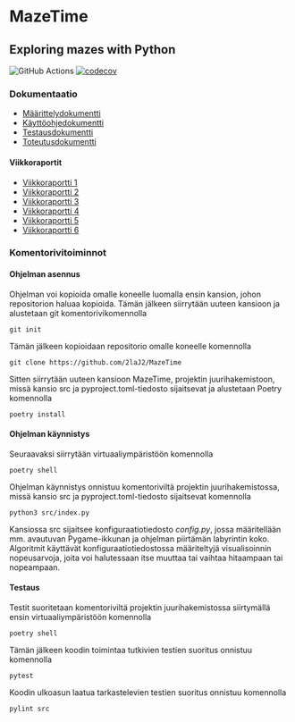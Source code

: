 # MazeTime 

## Exploring mazes with Python

![GitHub Actions](https://github.com/2laJ2/MazeTime/workflows/CI/badge.svg)
[![codecov](https://codecov.io/gh/2laJ2/MazeTime/branch/main/graph/badge.svg?token=obIX1oXHC8)](https://codecov.io/gh/2laJ2/MazeTime)

### Dokumentaatio

- [Määrittelydokumentti](/dokumentaatio/vaatimusmaarittely.md)
- [Käyttöohjedokumentti](/dokumentaatio/kayttoohje.md)
- [Testausdokumentti](/dokumentaatio/testaus.md)
- [Toteutusdokumentti](/dokumentaatio/toteutus.md)

#### Viikkoraportit

- [Viikkoraportti 1](/dokumentaatio/viikkoraportit/viikko1.md)
- [Viikkoraportti 2](/dokumentaatio/viikkoraportit/viikko2.md)
- [Viikkoraportti 3](/dokumentaatio/viikkoraportit/viikko3.md)
- [Viikkoraportti 4](/dokumentaatio/viikkoraportit/viikko4.md)
- [Viikkoraportti 5](/dokumentaatio/viikkoraportit/viikko5.md)
- [Viikkoraportti 6](/dokumentaatio/viikkoraportit/viikko6.md)

### Komentorivitoiminnot

#### Ohjelman asennus

Ohjelman voi kopioida omalle koneelle luomalla ensin kansion, johon repositorion haluaa kopioida. Tämän jälkeen siirrytään uuteen kansioon ja alustetaan git komentorivikomennolla

```
git init
```
Tämän jälkeen kopioidaan repositorio omalle koneelle komennolla 

```
git clone https://github.com/2laJ2/MazeTime
```
Sitten siirrytään uuteen kansioon MazeTime, projektin juurihakemistoon, missä kansio src ja pyproject.toml-tiedosto sijaitsevat ja alustetaan Poetry komennolla 

```
poetry install
```
#### Ohjelman käynnistys

Seuraavaksi siirrytään virtuaaliympäristöön komennolla

```
poetry shell
```

Ohjelman käynnistys onnistuu komentoriviltä projektin juurihakemistossa, missä kansio src ja pyproject.toml-tiedosto sijaitsevat komennolla

```
python3 src/index.py
```

Kansiossa src sijaitsee konfiguraatiotiedosto _config.py_, jossa määritellään mm. avautuvan Pygame-ikkunan ja ohjelman piirtämän labyrintin koko. Algoritmit käyttävät konfiguraatiotiedostossa määriteltyjä visualisoinnin nopeusarvoja, joita voi halutessaan itse muuttaa tai vaihtaa hitaampaan tai nopeampaan.

#### Testaus

Testit suoritetaan komentoriviltä projektin juurihakemistossa siirtymällä ensin virtuaaliympäristöön komennolla

```
poetry shell
```
Tämän jälkeen koodin toimintaa tutkivien testien suoritus onnistuu komennolla

```
pytest
```
Koodin ulkoasun laatua tarkastelevien testien suoritus onnistuu komennolla

```
pylint src
```